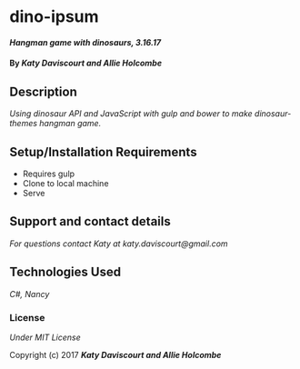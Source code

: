 # dino-ipsum

#### _Hangman game with dinosaurs, 3.16.17_

#### By _**Katy Daviscourt and Allie Holcombe**_

## Description

_Using dinosaur API and JavaScript with gulp and bower to make dinosaur-themes hangman game._

## Setup/Installation Requirements

* Requires gulp
* Clone to local machine
* Serve

## Support and contact details

_For questions contact Katy at katy.daviscourt@gmail.com_

## Technologies Used

_C#, Nancy_

### License

*Under MIT License*

Copyright (c) 2017 **_Katy Daviscourt and Allie Holcombe_**
